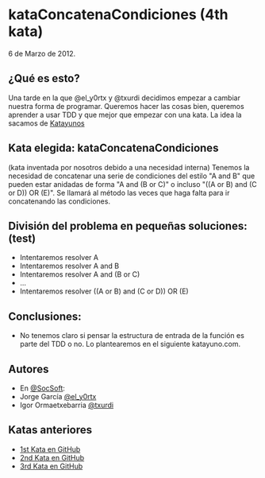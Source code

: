kataConcatenaCondiciones (4th kata)
==========================
6 de Marzo de 2012.


## ¿Qué es esto?
Una tarde en la que @el_y0rtx y @txurdi decidimos empezar a cambiar nuestra forma de programar. Queremos hacer las cosas bien, 
queremos aprender a usar TDD y que mejor que empezar con una kata. La idea la sacamos de [Katayunos](http://katayunos.com/)

## Kata elegida: kataConcatenaCondiciones
(kata inventada por nosotros debido a una necesidad interna)
Tenemos la necesidad de concatenar una serie de condiciones del estilo "A and B" que pueden estar anidadas de forma "A and (B or C)" o incluso "((A or B) and (C or D)) OR (E)".
Se llamará al método las veces que haga falta para ir concatenando las condiciones.

## División del problema en pequeñas soluciones: (test)
- Intentaremos resolver A
- Intentaremos resolver A and B
- Intentaremos resolver A and (B or C)
- ...
- Intentaremos resolver ((A or B) and (C or D)) OR (E)


## Conclusiones:
- No tenemos claro si pensar la estructura de entrada de la función es parte del TDD o no. Lo plantearemos en el siguiente katayuno.com.

## Autores
- En [@SocSoft](http://twitter.com/SocSoft):
- Jorge García [@el_y0rtx](http://twitter.com/el_y0rtx)
- Igor Ormaetxebarria [@txurdi](http://twitter.com/txurdi)


## Katas anteriores
- [1st Kata en GitHub](https://github.com/txurdi/KataRomanNumeralsPHP)
- [2nd Kata en GitHub](https://github.com/txurdi/kataMinesweeper)
- [3rd Kata en GitHub](https://github.com/txurdi/kataBowling)
